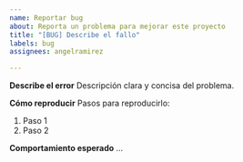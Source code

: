 ```yaml
---
name: Reportar bug
about: Reporta un problema para mejorar este proyecto
title: "[BUG] Describe el fallo"
labels: bug
assignees: angelramirez

---
```


**Describe el error**
Descripción clara y concisa del problema.

**Cómo reproducir**
Pasos para reproducirlo:
1. Paso 1
2. Paso 2

**Comportamiento esperado**
...